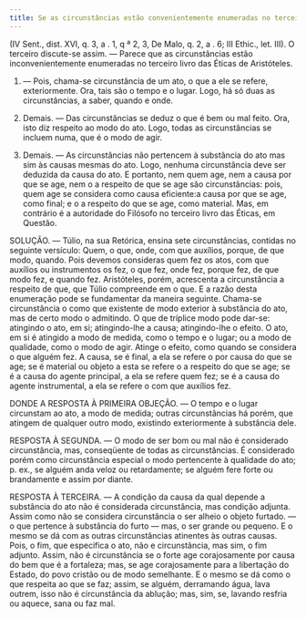 ```yaml
---
title: Se as circunstâncias estão convenientemente enumeradas no terceiro livro das Éticas de Aristóteles
---
```


(IV Sent., dist. XVI, q. 3, a . 1, q ª 2, 3, De Malo, q. 2, a . 6; III Ethic., let. III).
  O terceiro discute-se assim. — Parece que as circunstâncias estão inconvenientemente enumeradas no terceiro livro das Éticas de Aristóteles.  

1. — Pois, chama-se circunstância de um ato, o que a ele se refere, exteriormente. Ora, tais são o tempo e o lugar. Logo, há só duas as circunstâncias, a saber, quando e onde.  

2. Demais. — Das circunstâncias se deduz o que é bem ou mal feito. Ora, isto diz respeito ao modo do ato. Logo, todas as circunstâncias se incluem numa, que é o modo de agir.  

3. Demais. ― As circunstâncias não pertencem à substância do ato mas sim às causas mesmas do ato. Logo, nenhuma circunstância deve ser deduzida da causa do ato. E portanto, nem quem age, nem a causa por que se age, nem o a respeito de que se age são circunstâncias: pois, quem age se considera como causa eficiente:a causa por que se age, como final; e o a respeito do que se age, como material.  Mas, em contrário é a autoridade do Filósofo no terceiro livro das Éticas, em Questão.  

SOLUÇÃO. — Túlio, na sua Retórica, ensina sete circunstâncias, contidas no seguinte versículo:  Quem, o que, onde, com que auxílios, porque, de que modo, quando.  Pois devemos consideras quem fez os atos, com que auxílios ou instrumentos os fez, o que fez, onde fez, porque fez, de que modo fez, e quando fez. Aristóteles, porém, acrescenta a circunstância a respeito de que, que Túlio compreende em o que.  E a razão desta enumeração pode se fundamentar da maneira seguinte. Chama-se circunstância o como que existente de modo exterior à substância do ato, mas de certo modo o admitindo. O que de tríplice modo pode dar-se: atingindo o ato, em si; atingindo-lhe a causa; atingindo-lhe o efeito. O ato, em si é atingido a modo de medida, como o tempo e o lugar; ou a modo de qualidade, como o modo de agir. Atinge o efeito, como quando se considera o que alguém fez. A causa, se é final, a ela se refere o por causa do que se age; se é material ou objeto a esta se refere o a respeito do que se age; se é a causa do agente principal, a ela se refere quem fez; se é a causa do agente instrumental, a ela se refere o com que auxílios fez.  

DONDE A RESPOSTA À PRIMEIRA OBJEÇÃO. ― O tempo e o lugar circunstam ao ato, a modo de medida; outras circunstâncias há porém, que atingem de qualquer outro modo, existindo exteriormente à substância dele.  

RESPOSTA À SEGUNDA. ― O modo de ser bom ou mal não é considerado circunstância, mas, conseqüente de todas as circunstâncias. É considerado porém como circunstância especial o modo pertencente à qualidade do ato; p. ex., se alguém anda veloz ou retardamente; se alguém fere forte ou brandamente e assim por diante.  

RESPOSTA À TERCEIRA. ― A condição da causa da qual depende a substância do ato não é considerada circunstância, mas condição adjunta. Assim como não se considera circunstância o ser alheio o objeto furtado. ― o que pertence à substância do furto ― mas, o ser grande ou pequeno. E o mesmo se dá com as outras circunstâncias atinentes às outras causas. Pois, o fim, que especifica o ato, não e circunstância, mas sim, o fim adjunto. Assim, não é circunstância se o forte age corajosamente por causa do bem que é a fortaleza; mas, se age corajosamente para a libertação do Estado, do povo cristão ou de modo semelhante. E o mesmo se dá como o que respeita ao que se faz; assim, se alguém, derramando água, lava outrem, isso não é circunstância da ablução; mas, sim, se, lavando resfria ou aquece, sana ou faz mal.